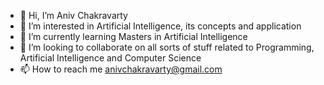 - 👋 Hi, I’m Aniv Chakravarty
- 👀 I’m interested in Artificial Intelligence, its concepts and application
- 🌱 I’m currently learning Masters in Artificial Intelligence
- 💞️ I’m looking to collaborate on all sorts of stuff related to Programming, Artificial Intelligence and Computer Science
- 📫 How to reach me anivchakravarty@gmail.com

<!---
AnivChakravarty/AnivChakravarty is a ✨ special ✨ repository because its `README.md` (this file) appears on your GitHub profile.
You can click the Preview link to take a look at your changes.
--->
